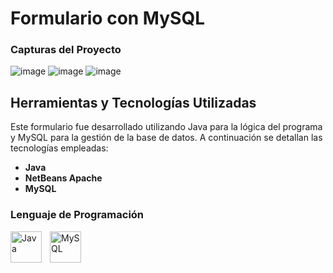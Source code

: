 # Formulario con MySQL

### Capturas del Proyecto
![image](https://github.com/user-attachments/assets/2aec3050-eb15-4c18-b3cb-7332823416a2)
![image](https://github.com/user-attachments/assets/3383a3dd-5683-4923-b928-2b3102d99238)
![image](https://github.com/user-attachments/assets/14fb2da4-4c16-4dd6-bcc7-e917b89fd53c)




## Herramientas y Tecnologías Utilizadas

Este formulario fue desarrollado utilizando Java para la lógica del programa y MySQL para la gestión de la base de datos. A continuación se detallan las tecnologías empleadas:

- **Java**
- **NetBeans Apache**
- **MySQL**

### Lenguaje de Programación
<a href="https://www.java.com/" target="_blank"><img align="left" alt="Java" width="50px" style="padding-right:10px;" src="https://techstack-generator.vercel.app/java-icon.svg" /></a>
<a href="https://www.mysql.com/" target="_blank"><img align="left" alt="MySQL" width="50px" style="padding-right:10px;" src="https://techstack-generator.vercel.app/mysql-icon.svg" /></a>
